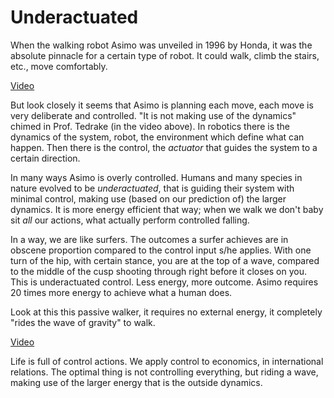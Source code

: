 # Underactuated

When the walking robot Asimo was unveiled in 1996 by Honda, it was the
absolute pinnacle for a certain type of robot. It could walk, climb
the stairs, etc., move comfortably.

[Video](https://youtu.be/Z8oMbOj9IWM?t=235)

But look closely it seems that Asimo is planning each move, each move
is very deliberate and controlled. "It is not making use of the
dynamics" chimed in Prof. Tedrake (in the video above). In robotics
there is the dynamics of the system, robot, the environment which
define what can happen. Then there is the control, the *actuator* that
guides the system to a certain direction.

In many ways Asimo is overly controlled. Humans and many species in
nature evolved to be *underactuated*, that is guiding their system
with minimal control, making use (based on our prediction of) the
larger dynamics. It is more energy efficient that way; when we walk we
don't baby sit *all* our actions, what actually perform controlled
falling.

In a way, we are like surfers. The outcomes a surfer achieves are in
obscene proportion compared to the control input s/he applies. With
one turn of the hip, with certain stance, you are at the top of a
wave, compared to the middle of the cusp shooting through right before
it closes on you. This is underactuated control. Less energy, more
outcome. Asimo requires 20 times more energy to achieve what a human
does.

Look at this this passive walker, it requires no external energy, it
completely "rides the wave of gravity" to walk.

[Video](https://youtu.be/Z8oMbOj9IWM?t=434)

Life is full of control actions. We apply control to economics, in
international relations. The optimal thing is not controlling
everything, but riding a wave, making use of the larger energy that is
the outside dynamics.

